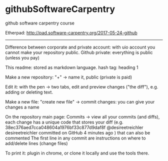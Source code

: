 # githubSoftwareCarpentry
github software carpentry course

Etherpad: http://pad.software-carpentry.org/2017-05-24-github
______________________________________________________________

Difference between corporate and private account: with uio account you cannot make your repository public. Github private: everything is public (unless you pay)

This readme: stored as markdown language. 
hash tag: heading 1


Make a new repository: 
"+"   -> name it, public (private is paid)

Edit it: with the pen -> two tabs, edit and preview changes ("the diff"), e.g. adding or deleting text. 

Make a new file: 
"create new file" -> commit changes: you can give your changes a name

On the repository main page: 
Commits -> view all your commits (and diffs), each change has a unique code that stores your diff (e.g.  38ec376aed7cca048604a1976bf33c877d9daf8f @desireetreichler desireetreichler committed on GitHub 4 minutes ago ) that can also be commented
The first line in any commit are instructions on where to add/delete lines (change files)




To print it: plugin in chrome, or clone it locally and use the tools there.
